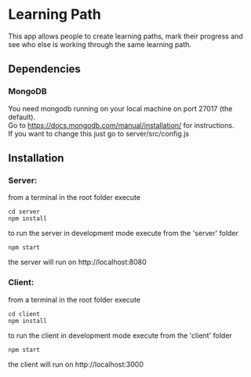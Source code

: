 # Learning Path

This app allows people to create learning paths, mark their progress and see who else is working through the same learning path.

## Dependencies

### MongoDB
You need mongodb running on your local machine on port 27017 (the default).  
Go to https://docs.mongodb.com/manual/installation/ for instructions.  
If you want to change this just go to server/src/config.js  

## Installation

### Server:  

from a terminal in the root folder execute  

```
cd server
npm install
```

to run the server in development mode execute from the 'server' folder  

```
npm start
```

the server will run on http://localhost:8080  

### Client:  

from a terminal in the root folder execute  

```
cd client
npm install
```

to run the client in development mode execute from the 'client' folder  

```
npm start
```  

the client will run on http://localhost:3000  
